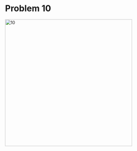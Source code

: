 # Problem 10
<img width="418" alt="10" src="https://user-images.githubusercontent.com/31811437/147493578-0fd5e3ef-afa8-45ca-b0cc-f1ad6e482321.png">
